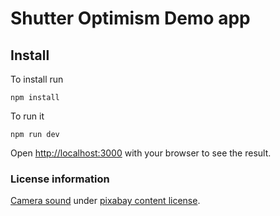# Shutter Optimism Demo app

## Install
To install run
```
npm install
```
To run it
```
npm run dev
```

Open [http://localhost:3000](http://localhost:3000) with your browser to see the result.

### License information

[Camera sound](https://pixabay.com/sound-effects/camera-13695/) under [pixabay content license](https://pixabay.com/service/license-summary/).
